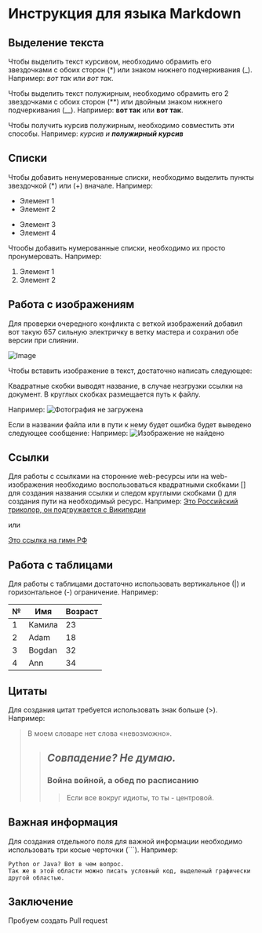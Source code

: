 # Инструкция для языка Markdown

## Выделение текста

Чтобы выделить текст курсивом, необходимо обрамить его звездочками с обоих сторон (*) или знаком нижнего подчеркивания (_). Например:
*вот так* или _вот так_.

Чтобы выделить текст полужирным, необходимо обрамить его 2 звездочками с обоих сторон (**) или двойным знаком нижнего подчеркивания (__). Например: **вот так** или __вот так__.

Чтобы получить курсив полужирным, необходимо совместить эти способы. Например: _курсив и **полужирный курсив**_

## Cписки

Чтобы добавить ненумерованные списки, необходимо выделить пункты звездочкой (*) или (+) вначале. Например:
* Элемент 1
* Элемент 2
+ Элемент 3
+ Элемент 4


Чтообы добавить нумерованные списки, необходимо их просто пронумеровать. Например:
1. Элемент 1
2. Элемент 2

## Работа с изображениям

Для проверки очередного конфликта с веткой изображений добавил вот такую 657 сильную электричку в ветку мастера и сохранил обе версии при слиянии.

![Image](VoyahFree.jpg)

Чтобы вставить изображение в текст, достаточно написать следующее: 
![]()

Квадратные скобки выводят название, в случае незгрузки ссылки на документ. В круглых скобках размещается путь к файлу.

Например: 
![Фотография не загружена](GitLogo.png)

Если в названии файла или в пути к нему будет ошибка будет выведено следующее сообщение:
Например:
![Изображение не найдено](git-logo.png)


## Ссылки

Для работы с ссылками на сторонние web-ресурсы или на web-изображения необходимо воспользоваться квадратными скобками [] для создания названия ссылки и следом круглыми скобками () для создания пути на необходимый ресурс.
Например:
[Это Российский триколор, он подгружается с Википедии](https://upload.wikimedia.org/wikipedia/commons/thumb/f/f3/Flag_of_Russia.svg/1280px-Flag_of_Russia.svg.png)

или

[Это ссылка на гимн РФ](http://flag.kremlin.ru/anthem/)

## Работа с таблицами

Для работы с таблицами достаточно использовать вертикальное (|) и горизонтальное (-) ограничение. Например:

|№ | Имя | Возраст |
|-|---|-------|
|1|Камила|23|
|2| Adam|18|
|3| Bogdan|32|
|4| Ann| 34|

## Цитаты

Для создания цитат требуется использовать знак больше (>). 
Например:
> В моем словаре нет слова «невозможно».
>> ## _**Совпадение? Не думаю.**_
>> ### **Война войной, а обед по расписанию**
>>> Если все вокруг идиоты, то ты - центровой.

## Важная информация

Для создания отдельного поля для важной информации необходимо использовать три косые черточки (```). Например:
```
Python or Java? Вот в чем вопрос.
Так же в этой области можно писать условный код, выделеный графически другой областью.
```

## Заключение
Пробуем создать Pull request